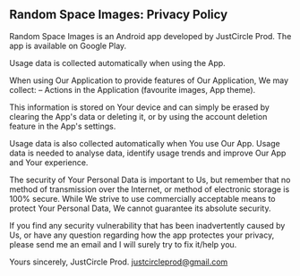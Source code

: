 ## Random Space Images: Privacy Policy

Random Space Images is an Android app developed by JustCircle Prod. The app is available on Google Play.

Usage data is collected automatically when using the App.

When using Our Application to provide features of Our Application, We may collect:
– Actions in the Application (favourite images, App theme).

This information is stored on Your device and can simply be erased by clearing the App's data or deleting it, or by using the account deletion feature in the App's settings.

Usage data is also collected automatically when You use Our App. Usage data is needed to analyse data, identify usage trends and improve Our App and Your experience.

The security of Your Personal Data is important to Us, but remember that no method of transmission over the Internet, or method of electronic storage is 100% secure. While We strive to use commercially acceptable means to protect Your Personal Data, We cannot guarantee its absolute security.

If you find any security vulnerability that has been inadvertently caused by Us, or have any question regarding how the app protectes your privacy, please send me an email and I will surely try to fix it/help you.

Yours sincerely, JustCircle Prod.
justcircleprod@gmail.com
